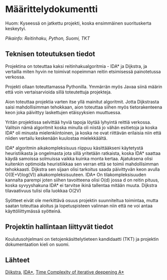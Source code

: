 # Määrittelydokumentti

Huom: Kyseessä on jatkettu projekti, koska ensimmäinen suorituskerta keskeytyi.

_Pikainfo: Reitinhaku, Python, Suomi, TKT_

## Teknisen toteutuksen tiedot
Projektina on toteuttaa kaksi reitinhakualgoritmia - IDA* ja Dijkstra, ja vertailla miten hyvin ne toimivat nopeimman reitin etsimisessä painotetussa verkossa. 

Projekti ollaan toteuttamassa Pythonilla. Ymmärrän myös Javaa siinä määrin että voin vertaisarvioida sillä toteutettuja projekteja.

Aion toteuttaa projektia varten itse yllä mainitut algoritmit. Jotta Dijkstrasta saisi mahdollisimman tehokkaan, aion toteuttaa siihen myös tietorakenteena keon joka päivittyy laskettujen etäisyyksien muuttuessa.

Yritän projektissa selvittää hyviä tapoja löytää lyhyintä reittiä verkossa. Valitsin nämä algoritmit koska minulla oli niistä jo vähän esitietoja ja koska IDA* oli minusta mielenkiintoinen, ja koska ne ovat riittävän erilaisia niin että niiden vertailu keskenään kuulostaa mielekkäältä.

IDA* algoritmin aikakompleksisuus riippuu käsittääkseni käytetystä heuristiikasta ja ongelmasta jota sillä yritetään ratkaista, koska IDA* saattaa käydä samoissa solmuissa vaikka kuinka monta kertaa. Ajatuksena olisi kuitenkin optimoida heuristiikkaa sen verran että se toimii mahdollisimman tehokkaasti. Dijkstra sen sijaan olisi tarkoitus saada päivittyvän keon avulla O((E+V)log(V)) aikakompleksisuuteen. IDA* On tilakompleksisuuden kannalta parempi joten siihen tavoitteena olisi O(d) jossa d on reitin pituus, koska syvyyshakuna IDA* ei tarvitse ikinä tallentaa mitään muuta. Dijkstra tilavaativuus tulisi olla luokkaa O(2V)

Syötteet eivät ole merkittävä osuus projektin suunniteltua toimintaa, mutta saatan toteuttaa aloitus ja lopetuspisteen valinnan niin että ne voi antaa käyttöliittymässä syötteinä.

## Projektin hallintaan liittyvät tiedot
Koulutusohjelmani on tietojenkäsittelytieteen kandidaatti (TKT) ja projektin dokumentaation kieli on suomi.

## Lähteet

[Dijkstra](https://en.wikipedia.org/wiki/Dijkstra%27s_algorithm), [IDA*](https://en.wikipedia.org/wiki/Iterative_deepening_A*), [Time Complexity of iterative deepening A*](https://www.sciencedirect.com/science/article/pii/S0004370201000947?via%3Dihub)
